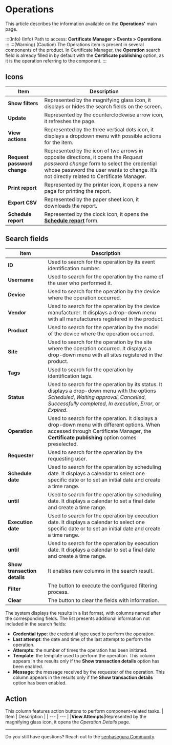 # Operations

This article describes the information available on the **Operations'** main page.

:::(Info) (Info)
Path to access: **Certificate Manager > Events > Operations**. 
:::
:::(Warning) (Caution)
The Operations item is present in several components of the product. In Certificate Manager, the **Operation** search field is already filled in by default with the **Certificate publishing** option, as it is the operation referring to the component.
:::

## Icons

| Item | Description |
| --- | --- |
|**Show filters**|Represented by the magnifying glass icon, it displays or hides the search fields on the screen.
|**Update**|Represented by the counterclockwise arrow icon, it refreshes the page.
|**View actions**|Represented by the three vertical dots icon, it displays a dropdown menu with possible actions for the item.
|**Request password change**|Represented by the icon of two arrows in opposite directions, it opens the *Request password change* form to select the credential whose password the user wants to change. It’s not directly related to Certificate Manager.
|**Print report**|Represented by the printer icon, it opens a new page for printing the report.
|**Export CSV**|Represented by the paper sheet icon, it downloads the report.
|**Schedule report**|Represented by the clock icon, it opens the [**Schedule report**](/v3-32/docs/general-information-how-to-issue-download-and-schedule-device-reports) form.

## Search fields
| Item | Description |
| --- | --- |
|**ID**|Used to search for the operation by its event identification number.
|**Username**|Used to search for the operation by the name of the user who performed it.
|**Device**|Used to search for the operation by the device where the operation occurred.
|**Vendor**|Used to search for the operation by the device manufacturer. It displays a drop-down menu with all manufacturers registered in the product.
|**Product**|Used to search for the operation by the model of the device where the operation occurred.
|**Site**|Used to search for the operation by the site where the operation occurred. It displays a drop-down menu with all sites registered in the product.
|**Tags**|Used to search for the operation by identification tags.
|**Status**|Used to search for the operation by its status. It displays a drop-down menu with the options *Scheduled*, *Waiting approval*, *Cancelled*, *Successfully completed*, *In execution*, *Error*, or *Expired*.
|**Operation**|Used to search for the operation. It displays a drop-down menu with different options. When accessed through Certificate Manager, the **Certificate publishing** option comes preselected.
|**Requester**|Used to search for the operation by the requesting user.
|**Schedule date**|Used to search for the operation by scheduling date. It displays a calendar to select one specific date or to set an initial date and create a time range.
|**until**|Used to search for the operation by scheduling date. It displays a calendar to set a final date and create a time range.
|**Execution date**|Used to search for the operation by execution date. It displays a calendar to select one specific date or to set an initial date and create a time range.
|**until**|Used to search for the operation by execution date. It displays a calendar to set a final date and create a time range.
|**Show transaction details**|It enables new columns in the search result.
|**Filter**|The button to execute the configured filtering process.
|**Clear**|The button to clear the fields with information.

The system displays the results in a list format, with columns named after the corresponding fields. The list presents additional information not included in the search fields:

* **Credential type**: the credential type used to perform the operation.
* **Last attempt**: the date and time of the last attempt to perform the operation.
* **Attempts**: the number of times the operation has been initiated.
* **Template**: the template used to perform the operation. This column appears in the results only if the **Show transaction details** option has been enabled.
* **Message**: the message received by the requester of the operation. This column appears in the results only if the **Show transaction details** option has been enabled.

## Action
This column features action buttons to perform component-related tasks.
| Item | Description |
| --- | --- |
|**View Attempts**|Represented by the magnifying glass icon, it opens the *Operation Details* page.
***
Do you still have questions? Reach out to the [senhasegura Community](https://community.senhasegura.io/).

